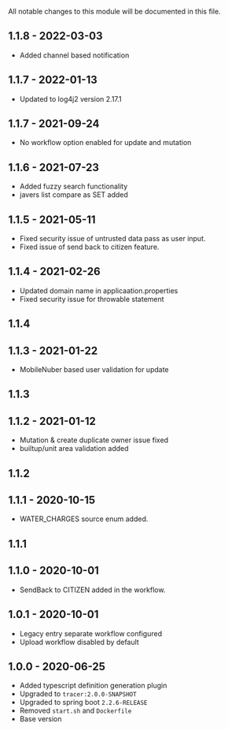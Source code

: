 
All notable changes to this module will be documented in this file.

## 1.1.8 - 2022-03-03

- Added channel based notification

## 1.1.7 - 2022-01-13

- Updated to log4j2 version 2.17.1

## 1.1.7 - 2021-09-24

- No workflow option enabled for update and mutation

## 1.1.6 - 2021-07-23

- Added fuzzy search functionality
- javers list compare as SET added

## 1.1.5 - 2021-05-11

- Fixed security issue of untrusted data pass as user input.
- Fixed issue of send back to citizen feature.

## 1.1.4 - 2021-02-26

- Updated domain name in applicaation.properties
- Fixed security issue for throwable statement

## 1.1.4

## 1.1.3 - 2021-01-22

- MobileNuber based user validation for update

## 1.1.3

## 1.1.2 - 2021-01-12

- Mutation & create duplicate owner issue fixed
- builtup/unit area validation added

## 1.1.2 

## 1.1.1 - 2020-10-15
- WATER_CHARGES source enum added.

## 1.1.1 

## 1.1.0 - 2020-10-01
- SendBack to CITIZEN added in the workflow.

## 1.0.1 - 2020-10-01

- Legacy entry separate workflow configured
- Upload workflow disabled by default

## 1.0.0 - 2020-06-25

- Added typescript definition generation plugin
- Upgraded to `tracer:2.0.0-SNAPSHOT`
- Upgraded to spring boot `2.2.6-RELEASE`
- Removed `start.sh` and `Dockerfile`
- Base version
